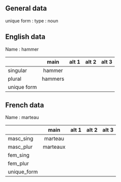 ## General data

unique form :
type : noun

## English data

Name : hammer

|             |  main   | alt 1 | alt 2 | alt 3 |
| :---------- | :-----: | :---: | :---: | ----- |
| singular    | hammer  |       |       |       |
| plural      | hammers |       |       |       |
| unique form |         |       |       |       |

## French data

Name : marteau

|             |   main   | alt 1 | alt 2 | alt 3 |
| :---------- | :------: | :---: | :---: | :---: |
| masc_sing   | marteau  |       |       |       |
| masc_plur   | marteaux |       |       |       |
| fem_sing    |          |       |       |       |
| fem_plur    |          |       |       |       |
| unique_form |          |       |       |       |


